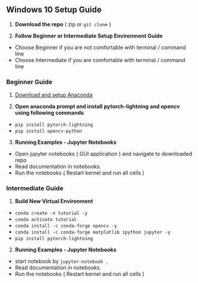 ## Windows 10 Setup Guide

1) **Download the repo** ( zip or `git clone` )

2) **Follow Beginner or Intermediate Setup Environment Guide**
- Choose Beginner if you are not comfortable with terminal / command line
- Choose Intermediate if you are comfortable with terminal / command line

### Beginner Guide 

1) [Download and setup Anaconda](https://docs.anaconda.com/anaconda/install/windows/)

2) **Open anaconda prompt and install pytorch-lightning and opencv using following commands**

- `pip install pytorch-lightning`
- `pip install opencv-python`

3) **Running Examples - Jupyter Notebooks**

- Open jupyter notebooks ( GUI application ) and navigate to downloaded repo
- Read documentation in notebooks. 
- Run the notebooks ( Restart kernel and run all cells )

### Intermediate Guide

1) **Build New Virtual Environment**

- `conda create -n tutorial -y`
- `conda activate tutorial`
- `conda install -c conda-forge opencv -y`
- `conda install -c conda-forge matplotlib ipython jupyter -y`
- `pip install pytorch-lightning`

2) **Running Examples - Jupyter Notebooks**

- start notebook by `jupyter-notebook .`
- Read documentation in notebooks. 
- Run the notebooks ( Restart kernel and run all cells )
